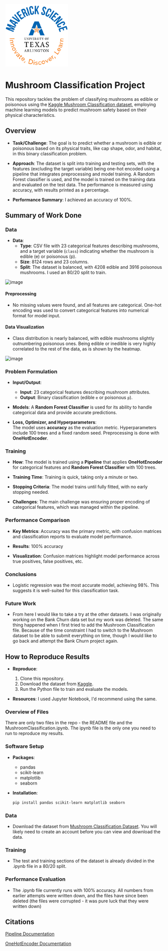 ![](UTA-DataScience-Logo.png)

# Mushroom Classification Project

This repository tackles the problem of classifying mushrooms as edible or poisonous using the [Kaggle Mushroom Classification dataset](https://www.kaggle.com/datasets/uciml/mushroom-classification/data), employing machine learning models to predict mushroom safety based on their physical characteristics.

## Overview

* **Task/Challenge**: The goal is to predict whether a mushroom is edible or poisonous based on its physical traits, like cap shape, odor, and habitat, in this binary classification problem.

* **Approach**: The dataset is split into training and testing sets, with the features (excluding the target variable) being one-hot encoded using a pipeline that integrates preprocessing and model training. A Random Forest classifier is used, and the model is trained on the training data and evaluated on the test data. The performance is measured using accuracy, with results printed as a percentage.

* **Performance Summary**: I achieved an accuracy of 100%.




## Summary of Work Done

### Data

* **Data**:
  * **Type**: CSV file with 23 categorical features describing mushrooms, and a target variable (`class`) indicating whether the mushroom is edible (e) or poisonous (p).
  * **Size**: 8124 rows and 23 columns.
  * **Split**: The dataset is balanced, with 4208 edible and 3916 poisonous mushrooms. I used an 80/20 split to train.

![image](https://github.com/user-attachments/assets/40763bcc-3927-42b5-8088-f6a6e40c271a)

#### Preprocessing

* No missing values were found, and all features are categorical. One-hot encoding was used to convert categorical features into numerical format for model input.

#### Data Visualization

* Class distribution is nearly balanced, with edible mushrooms slightly outnumbering poisonous ones. Being edible or inedible is very highly correlated to the rest of the data, as is shown by the heatmap.

![image](https://github.com/user-attachments/assets/a6ba6a38-cf96-4383-b4f2-481786275728)
  
### Problem Formulation

* **Input/Output**:  
  * **Input**: 23 categorical features describing mushroom attributes.  
  * **Output**: Binary classification (edible `e` or poisonous `p`).

* **Models**:  A **Random Forest Classifier** is used for its ability to handle categorical data and provide accurate predictions.

* **Loss, Optimizer, and Hyperparameters**:  
  The model uses **accuracy** as the evaluation metric. Hyperparameters include 100 trees and a fixed random seed. Preprocessing is done with **OneHotEncoder**.

### Training

* **How**:  The model is trained using a **Pipeline** that applies **OneHotEncoder** for categorical features and **Random Forest Classifier** with 100 trees.

* **Training Time**: Training is quick, taking only a minute or two.

* **Stopping Criteria**: The model trains until fully fitted, with no early stopping needed.

* **Challenges**:  The main challenge was ensuring proper encoding of categorical features, which was managed within the pipeline.

### Performance Comparison

* **Key Metrics**: Accuracy was the primary metric, with confusion matrices and classification reports to evaluate model performance.

* **Results**: 100% accuracy

* **Visualization**: Confusion matrices highlight model performance across true positives, false positives, etc.

### Conclusions

* Logistic regression was the most accurate model, achieving 98%. This suggests it is well-suited for this classification task.

### Future Work

* From here I would like to take a try at the other datasets. I was originally working on the Bank Churn data set but my work was deleted. The same thing happened when I first tried to add the Mushroom Classification file. Because of the time constraint I had to switch to the Mushroom dataset to be able to submit everything on time, though I would like to go back and attempt the Bank Churn project again.

## How to Reproduce Results

* **Reproduce**: 
  1. Clone this repository.
  2. Download the dataset from [Kaggle](https://www.kaggle.com/datasets/uciml/mushroom-classification/data).
  3. Run the Python file to train and evaluate the models.

* **Resources**: I used Jupyter Notebook, I'd recommend using the same.

### Overview of Files

There are only two files in the repo - the README file and the MushroomClassification.ipynb. The ipynb file is the only one you need to run to reproduce my results.

### Software Setup

* **Packages**:
  * pandas
  * scikit-learn
  * matplotlib
  * seaborn

* **Installation**:
  ```bash
  pip install pandas scikit-learn matplotlib seaborn
  ```

### Data

* Download the dataset from [Mushroom Classification Dataset](https://www.kaggle.com/datasets/uciml/mushroom-classification/data). You will likely need to create an account before you can view and download the data.

### Training

* The test and training sections of the dataset is already divided in the .ipynb file in a 80/20 split.

### Performance Evaluation

* The .ipynb file currently runs with 100% accuracy. All numbers from earlier attempts were written down, and the files have since been deleted (the files were corrupted - it was pure luck that they were written down)

## Citations

[Pipeline Documentation](https://scikit-learn.org/1.5/modules/generated/sklearn.pipeline.Pipeline.html)

[OneHotEncoder Documentation](https://scikit-learn.org/dev/modules/generated/sklearn.preprocessing.OneHotEncoder.html)

